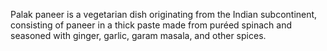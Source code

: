 Palak paneer is a vegetarian dish originating from the Indian subcontinent, consisting of paneer in a thick paste made from puréed spinach and seasoned with ginger, garlic, garam masala, and other spices.